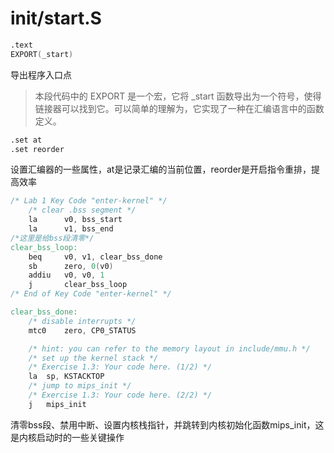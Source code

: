 # init/start.S

```verilog
.text
EXPORT(_start)
```

导出程序入口点

> 本段代码中的 EXPORT 是一个宏，它将 _start 函数导出为一个符号，使得链接器可以找到它。可以简单的理解为，它实现了一种在汇编语言中的函数定义。

```verilog
.set at
.set reorder
```

设置汇编器的一些属性，at是记录汇编的当前位置，reorder是开启指令重排，提高效率

```verilog
/* Lab 1 Key Code "enter-kernel" */
	/* clear .bss segment */
	la      v0, bss_start
	la      v1, bss_end
/*这里是给bss段清零*/	
clear_bss_loop:
	beq     v0, v1, clear_bss_done
	sb      zero, 0(v0)
	addiu   v0, v0, 1
	j       clear_bss_loop
/* End of Key Code "enter-kernel" */

clear_bss_done:
	/* disable interrupts */
	mtc0    zero, CP0_STATUS

	/* hint: you can refer to the memory layout in include/mmu.h */
	/* set up the kernel stack */
	/* Exercise 1.3: Your code here. (1/2) */
	la	sp, KSTACKTOP
	/* jump to mips_init */
	/* Exercise 1.3: Your code here. (2/2) */
	j	mips_init
```

清零bss段、禁用中断、设置内核栈指针，并跳转到内核初始化函数mips_init，这是内核启动时的一些关键操作